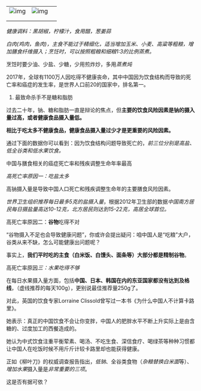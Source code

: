 

|                                                              |                                                              |      |
| ------------------------------------------------------------ | ------------------------------------------------------------ | ---- |
| ![img](images/image-20240311102016124.webp) | ![img](images/image-20240311113154862.webp) |      |
|                                                              |                                                              |      |
|                                                              |                                                              |      |

*健康调料：黑胡椒，柠檬汁，食用醋，葱姜蒜*

*白肉(鸡肉，鱼肉)，主食不能过于精细化，适当增加玉米、小麦、高粱等粗粮，增加膳食纤维摄入；烹饪时，可以按照粗粮和细粮1:3的比例蒸煮。*

烹饪时要少油、少盐、少糖，少用煎炸炒，多用*蒸煮炖*

2017年，全球有1100万人因吃得不健康丧命，其中中国因为饮食结构而导致的死亡率和癌症的发生率，是世界人口前20的国家中，排名第一。

1. 最致命杀手不是糖和脂肪

过去二十年，钠、糖和脂肪一直是辩论的焦点，但**主要的饮食风险因素是钠的摄入量过高，或者健康食品摄入量低。**

**相比于吃太多不健康食品，健康食品摄入量过少才是更重要的风险因素。**

通过下面的数据你可以看到：因为饮食结构问题导致死亡的，*前三位分别是高盐、低全谷类和低水果饮食。*

中国与膳食相关的癌症死亡率和残疾调整生命年率最高

*高死亡率原因一：吃盐太多* 

高钠摄入量是导致中国人口死亡和残疾调整生命年的主要膳食风险因素。

*世界卫生组织推荐每日最多5克的盐摄入量*，根据2012年卫生部的数据*中国南方居民每日摄盐量高达10-12克，北方居民则达到15-22克，高居全球首位。*

高死亡率原因二：**谷物**吃得不对

“谷物摄入不足也会导致健康问题”，你或许会提出疑问：咱中国人是“吃粮”大户，谷类从来不缺，怎么可能健康出问题呢？

事实上，**我们平时吃的主食（白米饭、白馒头、面条等）大部分都是精制谷物**。

高死亡率原因*三：水果吃得不够* 

在每日水果摄入量方面，包括**中国、日本、韩国在内的东亚国家都没有达到及格线**，（虚线推荐的每天100g），更别说最佳推荐量250g了。

对此，英国的饮食专家Lorraine Clissold曾写过一本书《为什么中国人不计算卡路里》。

她表示：真正的中国饮食不会让你变胖，中国人的肥胖水平不断上升实际上是由含糖的、过度加工的西餐造成的。

她认为中式饮食注重平衡荤素、喝汤、不吃生食、深信食疗、喝绿茶等种种习惯都让中国人在吃饭时候不用斤斤计较卡路里却也能获得健康。

正如《柳叶刀》的权威调查报告指出，*低钠*、全谷类食物（*杂粮替换白米面*等）、*增加水果*摄入量是*非常重要的三项*。

这是否有据可依？